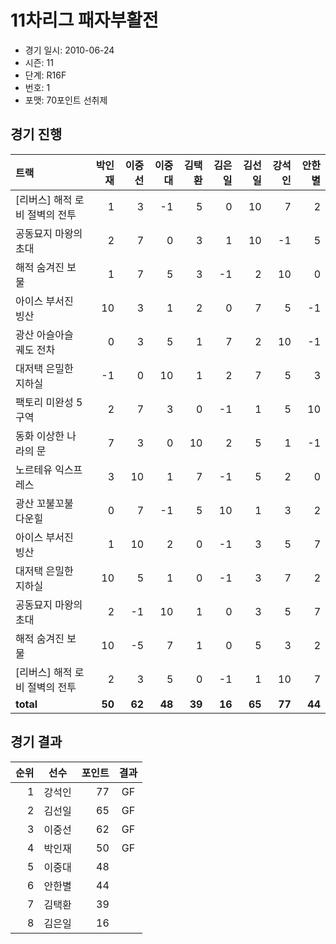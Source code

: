# 11차리그 패자부활전

- 경기 일시: 2010-06-24
- 시즌: 11
- 단계: R16F
- 번호: 1
- 포맷: 70포인트 선취제





## 경기 진행

| 트랙 | 박인재 | 이중선 | 이중대 | 김택환 | 김은일 | 김선일 | 강석인 | 안한별 |
|:---|---:|---:|---:|---:|---:|---:|---:|---:|
| [리버스] 해적 로비 절벽의 전투 | 1 | 3 | -1 | 5 | 0 | 10 | 7 | 2 |
| 공동묘지 마왕의 초대 | 2 | 7 | 0 | 3 | 1 | 10 | -1 | 5 |
| 해적 숨겨진 보물 | 1 | 7 | 5 | 3 | -1 | 2 | 10 | 0 |
| 아이스 부서진 빙산 | 10 | 3 | 1 | 2 | 0 | 7 | 5 | -1 |
| 광산 아슬아슬 궤도 전차 | 0 | 3 | 5 | 1 | 7 | 2 | 10 | -1 |
| 대저택 은밀한 지하실 | -1 | 0 | 10 | 1 | 2 | 7 | 5 | 3 |
| 팩토리 미완성 5구역 | 2 | 7 | 3 | 0 | -1 | 1 | 5 | 10 |
| 동화 이상한 나라의 문 | 7 | 3 | 0 | 10 | 2 | 5 | 1 | -1 |
| 노르테유 익스프레스 | 3 | 10 | 1 | 7 | -1 | 5 | 2 | 0 |
| 광산 꼬불꼬불 다운힐 | 0 | 7 | -1 | 5 | 10 | 1 | 3 | 2 |
| 아이스 부서진 빙산 | 1 | 10 | 2 | 0 | -1 | 3 | 5 | 7 |
| 대저택 은밀한 지하실 | 10 | 5 | 1 | 0 | -1 | 3 | 7 | 2 |
| 공동묘지 마왕의 초대 | 2 | -1 | 10 | 1 | 0 | 3 | 5 | 7 |
| 해적 숨겨진 보물 | 10 | -5 | 7 | 1 | 0 | 5 | 3 | 2 |
| [리버스] 해적 로비 절벽의 전투 | 2 | 3 | 5 | 0 | -1 | 1 | 10 | 7 |
| __total__ | __50__ | __62__ | __48__ | __39__ | __16__ | __65__ | __77__ | __44__ |




## 경기 결과

| 순위 | 선수 | 포인트 | 결과 |
|---:|:---:|---:|:---:|
| 1 | 강석인 | 77 | GF |
| 2 | 김선일 | 65 | GF |
| 3 | 이중선 | 62 | GF |
| 4 | 박인재 | 50 | GF |
| 5 | 이중대 | 48 |  |
| 6 | 안한별 | 44 |  |
| 7 | 김택환 | 39 |  |
| 8 | 김은일 | 16 |  |

